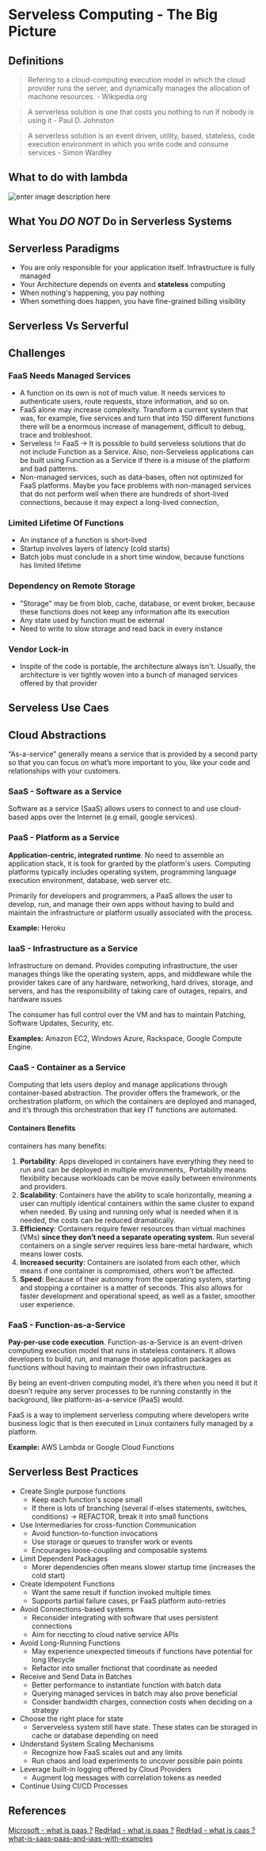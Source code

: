 
# Serveless Computing - The Big Picture

## Definitions
 > Refering to a cloud-computing execution model in which the cloud provider runs the server, and dynamically manages the allocation of machone resources.
> \- Wikipedia.org

> A serverless solution is one that costs you nothing to run if nobody is using it
> \- Paul D. Johnston

> A serverless solution is an event driven, utility, based, stateless, code execution environment in which you write code and consume services
> \- Simon Wardley

## What to do with lambda
![enter image description here](resources/what-to-do-with-lambda.png)

## What You _DO NOT_ Do in Serverless Systems


## Serverless Paradigms

* You are only responsible for your application itself. Infrastructure is fully managed
* Your Architecture depends on events and **stateless** computing
* When nothing's happening, you pay nothing
* When something does happen, you have fine-grained billing visibility

## Serverless Vs Serverful

## Challenges 
### FaaS Needs Managed Services
- A function on its own is not of much value. It needs services to authenticate users, route requests, store information, and so on. 
- FaaS alone may increase complexity. Transform a current system that was, for example, five services and turn that into 150 different functions there will be a enormous increase of management, difficult to debug, trace and trobleshoot.
- Serveless != FaaS -> It is possible to build serveless solutions that do not include Function as a Service. Also, non-Serveless applications can be built using Function as a Service if there is a misuse of the platform and bad patterns.
- Non-managed services, such as data-bases, often not optimized for FaaS platforms. Maybe you face problems with non-managed services that do not perform well when there are hundreds of short-lived connections, because it may expect a long-lived connection, 

### Limited Lifetime Of Functions
- An instance of a function is short-lived
- Startup involves layers of latency (cold starts)
- Batch jobs must conclude in a short time window, because functions has limited lifetime

### Dependency on Remote Storage
- "Storage" may be from blob, cache, database, or event broker, because these functions does not keep any information afte its execution
- Any state used by function must be external
- Need to write to slow storage and read back in every instance

###  Vendor Lock-in
- Inspite of the code is portable, the architecture always isn't. Usually, the architecture is ver tightly woven into a bunch of managed services offered by that provider

## Serveless Use Caes

## Cloud Abstractions
“As-a-service” generally means a service that is provided by a second party so that you can focus on what’s more important to you, like your code and relationships with your customers. 

### SaaS - Software as a Service
Software as a service (SaaS) allows users to connect to and use cloud-based apps over the Internet (e.g email, google services).

### PaaS - Platform as a Service
**Application-centric, integrated runtime**. No need to assemble an application stack, it is took for granted by the platform's users. Computing platforms typically includes operating system, programming language execution environment, database, web server etc.

Primarily for developers and programmers, a PaaS allows the user to develop, run, and manage their own apps without having to build and maintain the infrastructure or platform usually associated with the process.

**Example:** Heroku

### IaaS - Infrastructure as a Service
Infrastructure on demand. Provides computing infrastructure, the user manages things like the operating system, apps, and middleware while the provider takes care of any hardware, networking, hard drives, storage, and servers, and has the responsibility of taking care of outages, repairs, and hardware issues

The consumer has full control over the VM and has to maintain Patching, Software Updates, Security, etc.

**Examples:** Amazon EC2, Windows Azure, Rackspace, Google Compute Engine.

### CaaS - Container as a Service
Computing that lets users deploy and manage applications through container-based abstraction. The provider offers the framework, or the orchestration platform, on which the containers are deployed and managed, and it’s through this orchestration that key IT functions are automated. 

#### Containers Benefits
containers has many benefits: 

1. **Portability**: Apps developed in containers have everything they need to run and can be deployed in multiple environments,. Portability means flexibility because workloads can be move easily between environments and providers. 
2. **Scalability**: Containers have the ability to scale horizontally, meaning a user can multiply identical containers within the same cluster to expand when needed. By using and running only what is needed when it is needed, the costs can be reduced dramatically. 
3. **Efficiency**: Containers require fewer resources than virtual machines (VMs) **since they don’t need a separate operating system**. Run several containers on a single server requires less bare-metal hardware, which means lower costs.
4. **Increased security**: Containers are isolated from each other, which means if one container is compromised, others won’t be affected. 
5. **Speed**: Because of their autonomy from the operating system, starting and stopping a container is a matter of seconds. This also allows for faster development and operational speed, as well as a faster, smoother user experience.

### FaaS - Function-as-a-Service
**Pay-per-use code execution**. Function-as-a-Service is an event-driven computing execution model that runs in stateless containers. It allows developers to build, run, and manage those application packages as functions without having to maintain their own infrastructure.

By being an event-driven computing model, it’s there when you need it but it doesn’t require any server processes to be running constantly in the background, like platform-as-a-service (PaaS) would. 

FaaS is a way to implement serverless computing where developers write business logic that is then executed in Linux containers fully managed by a platform.

**Example:** AWS Lambda or Google Cloud Functions

## Serverless Best Practices
- Create Single purpose functions
	- Keep each function's scope small
	- If there is lots of branching (several if-elses statements, switches, conditions) -> REFACTOR, break it into small functions
- Use Intermediaries for cross-function Communication
	- Avoid function-to-function invocations
	- Use storage or queues to transfer work or events
	- Encourages loose-coupling and composable systems
- Limit Dependent Packages
	- Morer dependencies often means slower startup time (increases the cold start)
- Create Idempotent Functions 
	- Want the same result if function invoked multiple times
	- Supports partial failure cases, pr FaaS platform auto-retries
- Avoid Connections-based systems 
	- Reconsider integrating with software that uses persistent connections
	- Aim for neccting to cloud native service APIs
- Avoid Long-Running Functions
	- May experience unexpected timeouts if functions have potential for long lifecycle 
	- Refactor into smaller fnctionst that coordinate as needed
- Receive and Send Data in Batches
	- Better performance to instantiate function with batch data
	- Querying managed services in batch may also prove beneficial
	- Consider bandwidth charges, connection costs when deciding on a strategy
- Choose the right place for state
	- Serverveless system still have state. These states can be storaged in cache or database depending on need  
- Understand System Scaling Mechanisms
	- Recognize how FaaS scales out and any limits 
	- Run chaos and load experiments to uncover possible pain points
- Leverage built-in logging offered by Cloud Providers
	- Augment log messages with correlation tokens as needed 
- Continue Using CI/CD Processes 
 

## References
[Microsoft - what is paas ?](https://azure.microsoft.com/en-us/overview/what-is-paas/)
[RedHad - what is paas ?](https://www.redhat.com/en/topics/cloud-computing/what-is-paas)
[RedHad - what is caas ?](https://www.redhat.com/en/topics/cloud-computing/what-is-caas)
[what-is-saas-paas-and-iaas-with-examples](https://stackoverflow.com/questions/16820336/what-is-saas-paas-and-iaas-with-examples)
